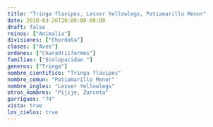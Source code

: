 ```yaml
---
title: "Tringa flavipes, Lesser Yellowlegs, Patiamarillo Menor"
date: 2018-03-26T20:00:00-00:00
draft: false
reinos: ["Animalia"]
divisiones: ["Chordata"]
clases: ["Aves"]
ordenes: ["Charadriiformes"]
familias: ["Scolopacidae "]
generos: ["Tringa"]
nombre_cientifico: "Tringa flavipes"
nombre_comun: "Patiamarillo Menor"
nombre_ingles: "Lesser Yellowlegs"
otros_nombres: "Pijije, Zarceta"
garrigues: "74"
vista: true
los_cielos: true
---
```


